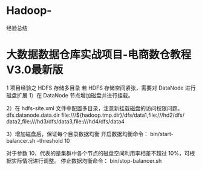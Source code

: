 # Hadoop-
经验总结

# 大数据数据仓库实战项目-电商数仓教程V3.0最新版

1 项目经验之 HDFS 存储多目录
若 HDFS 存储空间紧张，需要对 DataNode 进行磁盘扩展
1）在 DataNode 节点增加磁盘并进行挂载。 

2）在 hdfs-site.xml 文件中配置多目录，注意新挂载磁盘的访问权限问题。 
<property>
  <name>dfs.datanode.data.dir</name>
  <value>file:///${hadoop.tmp.dir}/dfs/data1,file:///hd2/dfs/ data2,file:///hd3/dfs/data3,file:///hd4/dfs/data4</value>
</property> 

3）增加磁盘后，保证每个目录数据均衡 
开启数据均衡命令：
bin/start-balancer.sh –threshold 10 

对于参数 10，代表的是集群中各个节点的磁盘空间利用率相差不超过 10%，可根据实际情况进行调整。 
停止数据均衡命令：
bin/stop-balancer.sh
